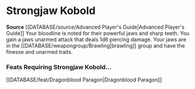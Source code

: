 ﻿---
id: '66'
name: Strongjaw Kobold
rarity: Common
source: '[[DATABASE/source/Advanced Player''s Guide|Advanced Player''s Guide]]'
type: Heritage

---
# Strongjaw Kobold

**Source** [[DATABASE/source/Advanced Player's Guide|Advanced Player's Guide]] 
Your bloodline is noted for their powerful jaws and sharp teeth. You gain a jaws unarmed attack that deals 1d6 piercing damage. Your jaws are in the [[DATABASE/weapongroup/Brawling|brawling]] group and have the finesse and unarmed traits.

### Feats Requiring Strongjaw Kobold...

[[DATABASE/feat/Dragonblood Paragon|Dragonblood Paragon]]
